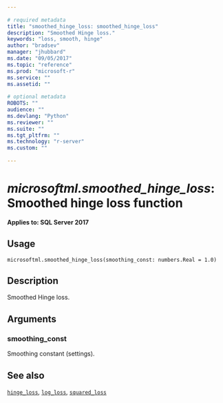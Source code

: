 ```yaml
--- 
 
# required metadata 
title: "smoothed_hinge_loss: smoothed_hinge_loss" 
description: "Smoothed Hinge loss." 
keywords: "loss, smooth, hinge" 
author: "bradsev" 
manager: "jhubbard" 
ms.date: "09/05/2017" 
ms.topic: "reference" 
ms.prod: "microsoft-r" 
ms.service: "" 
ms.assetid: "" 
 
# optional metadata 
ROBOTS: "" 
audience: "" 
ms.devlang: "Python" 
ms.reviewer: "" 
ms.suite: "" 
ms.tgt_pltfrm: "" 
ms.technology: "r-server" 
ms.custom: "" 
 
---
```


# *microsoftml.smoothed_hinge_loss*: Smoothed hinge loss function


**Applies to: SQL Server 2017**


## Usage



```
microsoftml.smoothed_hinge_loss(smoothing_const: numbers.Real = 1.0)
```





## Description

Smoothed Hinge loss.


## Arguments


### smoothing_const

Smoothing constant (settings).


## See also

[`hinge_loss`](hinge-loss.md),
[`log_loss`](log-loss.md),
[`squared_loss`](squared-loss.md)
